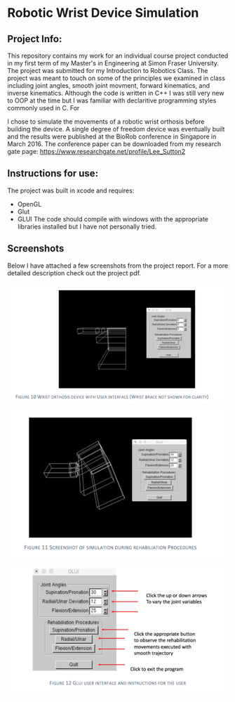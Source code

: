 # Robotic Wrist Device Simulation

## Project Info:
This repository contains my work for an individual course project conducted in my first term of my Master's in Engineering at Simon Fraser University. The project was submitted for my Introduction to Robotics Class. The project was meant to touch on some of the principles we examined in class including joint angles, smooth joint movment, forward kinematics, and inverse kinematics. Although the code is written in C++ I was still very new to OOP at the time but I was familiar with declaritive programming styles commonly used in C. For 

I chose to simulate the movements of a robotic wrist orthosis before building the device. A single degree of freedom device was eventually built and the results were published at the BioRob conference in Singapore in March 2016. The conference paper can be downloaded from my research gate page: https://www.researchgate.net/profile/Lee_Sutton2

## Instructions for use:
The project was built in xcode and requires:
- OpenGL
- Glut
- GLUI
The code should compile with windows with the appropriate libraries installed but I have not personally tried. 

## Screenshots
Below I have attached a few screenshots from the project report. For a more detailed description check out the project pdf.

![Alt text](/screenshots/shot1.jpeg)

![Alt text](/screenshots/shot2.jpeg)

![Alt text](/screenshots/usermanual.jpeg)